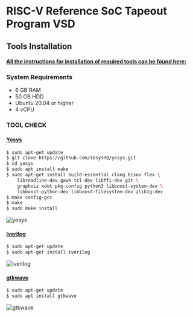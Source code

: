 
# RISC-V Reference SoC Tapeout Program VSD

## Tools Installation

#### <ins>All the instructions for installation of required tools can be found here:</ins>

### **System Requirements**
- 6 GB RAM
- 50 GB HDD
- Ubuntu 20.04 or higher
- 4 vCPU

### **TOOL CHECK**

#### <ins>**Yosys**</ins>
```bash
$ sudo apt-get update
$ git clone https://github.com/YosysHQ/yosys.git
$ cd yosys
$ sudo apt install make               
$ sudo apt-get install build-essential clang bison flex \
    libreadline-dev gawk tcl-dev libffi-dev git \
    graphviz xdot pkg-config python3 libboost-system-dev \
    libboost-python-dev libboost-filesystem-dev zlib1g-dev
$ make config-gcc
$ make 
$ sudo make install
```
![yosys](https://github.com/user-attachments/assets/3b1eadb3-5eda-4211-9e0a-a480752dff96)


#### <ins>**Iverilog**</ins>
```bash
$ sudo apt-get update
$ sudo apt-get install iverilog
```
![iverilog](https://github.com/user-attachments/assets/71236e04-0dc3-48d9-9ed3-e77f8416a1c2)


#### <ins>**gtkwave**</ins>
```bash
$ sudo apt-get update
$ sudo apt install gtkwave
```
![gtkwave](https://github.com/user-attachments/assets/da68dd26-8104-48a0-9753-19f65768261a)

